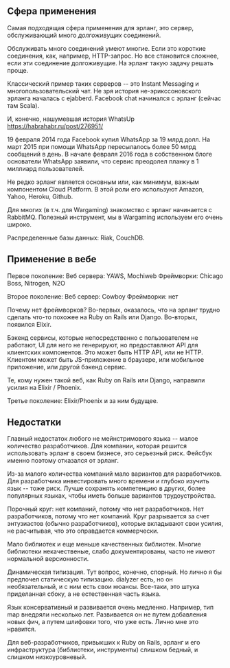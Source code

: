 ## Сфера применения

Самая подходящая сфера применения для эрланг, это сервер, обслуживающий много *долгоживущих* соединений.

Обслуживать много соединений умеют многие. Если это короткие соединения, как, например, HTTP-запрос.
Но все становится сложнее, если эти соединение долгоживущие. На эрланг такую задачу решать проще.

Классический пример таких серверов -- это Instant Messaging и многопользовательский чат.
Не зря история не-эрикссоновского эрланга началась с ejabberd.
Facebook chat начинался с эрланг (сейчас там Scala).

И, конечно, нашумевшая история WhatsUp https://habrahabr.ru/post/276951/

19 февраля 2014 года Facebook купил WhatsApp за 19 млрд долл.
На март 2015 при помощи WhatsApp пересылалось более 50 млрд сообщений в день.
В начале февраля 2016 года в собственном блоге основатели WhatsApp заявили,
что сервис преодолел планку в 1 миллиард пользователей.

Не редко эрланг является основным или, как минимум, важным компонентом Cloud Platform.
В этой роли его используют Amazon, Yahoo, Heroku, Github.

Для многих (в т.ч. для Wargaming) знакомство с эрланг начинается с RabbitMQ.
Полезный инструмент, мы в Wargaming используем его очень широко.

Распределенные базы данных: Riak, CouchDB.


## Применение в вебе

Первое поколение:
Веб сервера: YAWS, Mochiweb
Фреймворки: Chicago Boss, Nitrogen, N2O

Второе поколение:
Веб сервер: Cowboy
Фреймворки: нет

Почему нет фреймворков? Во-первых, оказалось, что на эрланг трудно сделать что-то похожее на Ruby on Rails или Django.
Во-вторых, появился Elixir.

Бэкенд сервисы, которые непосредственно с пользователем не работают, UI для него не генерируют,
но предоставляют API для клиентских компонентов. Это может быть HTTP API, или не HTTP.
Клиентом может быть JS-приложение в браузере, или мобильное приложение, или другой бэкенд сервис.

Те, кому нужен такой веб, как Ruby on Rails или Django, направили усилия на Elixir / Phoenix.

Третье поколение:
Elixir/Phoenix
и за ним будущее.


## Недостатки

Главный недостаток любого не мейнстримового языка -- малое количество разработчиков.
Для компании, которая решится использовать эрланг в своем бизнесе, это серьезный риск.
Фейсбук именно поэтому отказался от эрланг.

Из-за малого количества компаний мало вариантов для разработчиков.
Для разработчика инвестировать много времени и глубоко изучить язык -- тоже риск.
Лучше сохранять компетенцию в других, более популярных языках, чтобы иметь больше вариантов трудоустройства.

Порочный круг: нет компаний, потому что нет разработчиков. Нет разработчиков, потому что нет компаний.
Круг разрывается за счет энтузиастов (обычно разработчиков), которые вкладывают свои усилия,
не расчитывая, что это оправдается коммерчески.

Мало библиотек и еще меньше качественных библиотек.
Многие библиотеки некачественые, слабо документированы, часто не имеют нормальной версионности.

Динамическая типизация. Тут вопрос, конечно, спорный. Но лично я бы предпочел статическую типизацию.
dialyzer есть, но он необязательный, и с ним есть свои нюансы. Все-таки, это штука приделанная сбоку,
а не естественная часть языка.

Язык консервативный и развивается очень медленно. Например, тип map внедряли несколько лет.
Развивается он не путем добавления новых фич, а путем шлифовки того, что уже есть.
Лично мне это нравится.

Для веб-разработчиков, привыкших к Ruby on Rails, эрланг и его инфраструктура (библиотеки, инструменты)
слишком бедный, и слишком низкоуровневый.
